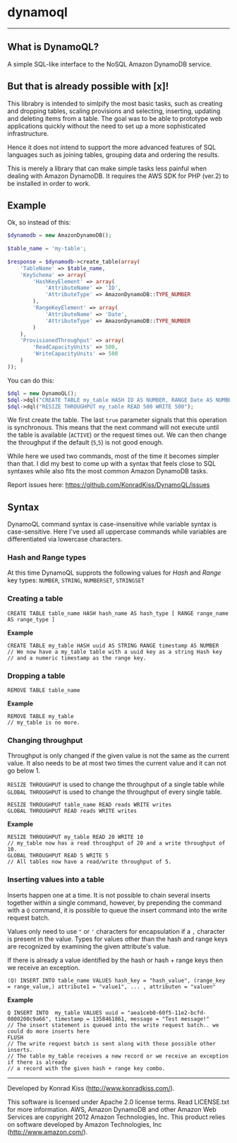 # dynamoql #
---

## What is DynamoQL? ##

A simple SQL-like interface to the NoSQL Amazon DynamoDB service.

## But that is already possible with [x]! ##

This librabry is intended to simlpify the most basic tasks, such as creating and dropping tables, scaling provisions and selecting, inserting, updating and deleting items from a table. The goal was to be able to prototype web applications quickly without the need to set up a more sophisticated infrastructure.

Hence it does not intend to support the more advanced features of SQL languages such as joining tables, grouping data and ordering the results.

This is merely a library that can make simple tasks less painful when dealing with Amazon DynamoDB. It requires the AWS SDK for PHP (ver.2) to be installed in order to work.

## Example ##

Ok, so instead of this:

```php
$dynamodb = new AmazonDynamoDB();
 
$table_name = 'my-table';
 
$response = $dynamodb->create_table(array(
    'TableName' => $table_name,
    'KeySchema' => array(
        'HashKeyElement' => array(
            'AttributeName' => 'ID',
            'AttributeType' => AmazonDynamoDB::TYPE_NUMBER
        ),
        'RangeKeyElement' => array(
            'AttributeName' => 'Date',
            'AttributeType' => AmazonDynamoDB::TYPE_NUMBER
        )
    ),
    'ProvisionedThroughput' => array(
        'ReadCapacityUnits' => 500,
        'WriteCapacityUnits' => 500
    )
));
```

You can do this:

```php
$dql = new DynamoQL();
$dql->dql("CREATE TABLE my_table HASH ID AS NUMBER, RANGE Date AS NUMBER", true);
$dql->dql("RESIZE THROUGHPUT my_table READ 500 WRITE 500");
```

We first create the table. The last `true` parameter signals that this operation is synchronous. This means that the next command will not execute until the table is available (`ACTIVE`) or the request times out. We can then change the throughput if the default (`5`,`5`) is not good enough.

While here we used two commands, most of the time it becomes simpler than that. I did my best to come up with a syntax that feels close to SQL syntaxes while also fits the most common Amazon DynamoDB tasks.

Report issues here: https://github.com/KonradKiss/DynamoQL/issues



## Syntax ##

DynamoQL command syntax is case-insensitive while variable syntax is case-sensitive. Here I've used all uppercase commands while variables are differentiated via lowercase characters.

### Hash and Range types ###

At this time DynamoQL supprots the following values for *Hash* and *Range* key types: `NUMBER`, `STRING`, `NUMBERSET`, `STRINGSET`

### Creating a table ###

```
CREATE TABLE table_name HASH hash_name AS hash_type [ RANGE range_name AS range_type ]
```

**Example**

```
CREATE TABLE my_table HASH uuid AS STRING RANGE timestamp AS NUMBER
// We now have a my_table table with a uuid key as a string Hash key 
// and a numeric timestamp as the range key.
```

### Dropping a table ###

```
REMOVE TABLE table_name
```

**Example**

```
REMOVE TABLE my_table
// my_table is no more.
```

### Changing throughput  ###

Throughput is only changed if the given value is not the same as the current value. It also needs to be at most two times the current value and it can not go below 1.

`RESIZE THROUGHPUT` is used to change the throughput of a single table while `GLOBAL THROUGHPUT` is used to change the throughput of every single table.

```
RESIZE THROUGHPUT table_name READ reads WRITE writes
GLOBAL THROUGHPUT READ reads WRITE writes
```

**Example**

```
RESIZE THROUGHPUT my_table READ 20 WRITE 10
// my_table now has a read throughput of 20 and a write throughput of 10.
GLOBAL THROUGHPUT READ 5 WRITE 5
// All tables now have a read/write throughput of 5.
```

### Inserting values into a table ###

Inserts happen one at a time. It is not possible to chain several inserts together within a single command, however, by prepending the command with a `Q` command, it is possible to queue the insert command into the write request batch.

Values only need to use `"` or `'` characters for encapsulation if a `,` character is present in the value. Types for values other than the hash and range keys are recognized by examining the given attribute's value.

If there is already a value identified by the hash or hash + range keys then we receive an exception.

```
(Q) INSERT INTO table_name VALUES hash_key = "hash_value", (range_key = range_value,) attribute1 = "value1", ... , attributen = "valuen"
```

**Example**

```
Q INSERT INTO  my_table VALUES uuid = "aea1ceb0-60f5-11e2-bcfd-0800200c9a66", timestamp = 1358461861, message = "Test message!"
// The insert statement is queued into the write request batch.. we could do more inserts here
FLUSH
// The write request batch is sent along with those possible other inserts.
// The table my_table receives a new record or we receive an exception if there is already 
// a record with the given hash + range key combo.
```






---

Developed by Konrad Kiss (http://www.konradkiss.com/).

This software is licensed under Apache 2.0 license terms. Read LICENSE.txt for more information. AWS, Amazon DynamoDB and other Amazon Web Services are copyright 2012 Amazon Technologies, Inc. This product relies on software developed by Amazon Technologies, Inc (http://www.amazon.com/).

